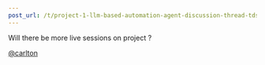 ```yaml
---
post_url: /t/project-1-llm-based-automation-agent-discussion-thread-tds-jan-2025/164277/171
---
```

Will there be more live sessions on project ?

[@carlton](/u/carlton)